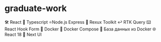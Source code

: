 # graduate-work

🛠️ React
💾 Typescript
⭐️Node.js Express
🎨 Rexux Toolkit
↩️ RTK Query
⌨️ React Hook Form
🤝 Docker
🧰 Docker Compose
🔐 База данных из Docker
🌐 React 18
💅 Next UI
